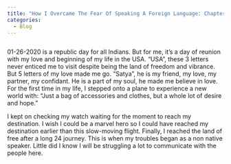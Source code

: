 ```yaml
---
title: "How I Overcame The Fear Of Speaking A Foreign Language: Chapter 1: Birthplace To Brisk place"
categories:
  - Blog
---
```


<img src="{{ site.url }}{{ site.baseurl }}/assets/images/looking.jpg" alt="">

01-26-2020 is a republic day for all Indians. But for me, it’s a day of reunion with my love and beginning of my life in the USA. “USA”, these 3 letters never enticed me to visit despite being the land of freedom and vibrance. But 5 letters of my love made me go. “Satya”, he is my friend, my love, my partner, my confidant. He is a part of my soul, he made me believe in love. For the first time in my life, I stepped onto a plane to experience a new world with: “Just a bag of accessories and clothes, but a whole lot of desire and hope.”

I kept on checking my watch waiting for the moment to reach my destination. I wish I could be a marvel hero so I could have reached my destination earlier than this slow-moving flight. Finally, I reached the land of free after a long 24 journey. This is when my troubles began as a non native speaker. Little did I know I will be struggling a lot to communicate with the people here.
